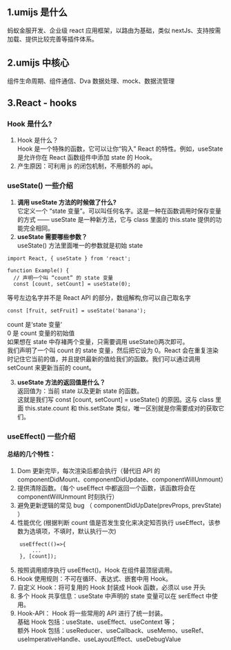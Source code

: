 ## 1.umijs 是什么

蚂蚁金服开发、企业级 react 应用框架，以路由为基础，类似 nextJs、支持按需加载、提供比较完善等插件体系。

## 2.umijs 中核心

组件生命周期、组件通信、Dva 数据处理、mock、数据流管理

## 3.React - hooks

### Hook 是什么?

1. Hook 是什么？<br> Hook 是一个特殊的函数，它可以让你“钩入” React 的特性。例如，useState 是允许你在 React 函数组件中添加 state 的 Hook。
2. 产生原因：可利用 js 的闭包机制，不用额外的 api。

### useState() 一些介绍

1. <b> 调用 useState 方法的时候做了什么?</b> <br>
   它定义一个 “state 变量”。可以叫任何名字。这是一种在函数调用时保存变量的方式 —— useState 是一种新方法，它与 class 里面的 this.state 提供的功能完全相同。
2. <b> useState 需要哪些参数？</b> <br>
   useState() 方法里面唯一的参数就是初始 state

```
import React, { useState } from 'react';

function Example() {
  // 声明一个叫 “count” 的 state 变量
  const [count, setCount] = useState(0);
```

等号左边名字并不是 React API 的部分，数组解构,你可以自己取名字<br>

```
const [fruit, setFruit] = useState('banana');
```

count 是‘state 变量’<br>
0 是 count 变量的初始值<br>
如果想在 state 中存褚两个变量，只需要调用 useState()两次即可。<br>
我们声明了一个叫 count 的 state 变量，然后把它设为 0。React 会在重复渲染时记住它当前的值，并且提供最新的值给我们的函数。我们可以通过调用 setCount 来更新当前的 count。<br>

3. <b>useState 方法的返回值是什么？</b><br>
   返回值为：当前 state 以及更新 state 的函数。<br>
   这就是我们写 const [count, setCount] = useState() 的原因。这与 class 里面 this.state.count 和 this.setState 类似，唯一区别就是你需要成对的获取它们。

### useEffect() 一些介绍

#### 总结的几个特性：

1. Dom 更新完毕，每次渲染后都会执行（替代旧 API 的 componentDidMount、componentDidUpdate、componentWillUnmount）
2. 提供清除函数。（每个 useEffect 中都返回一个函数，该函数将会在 componentWillUnmount 时刻执行）
3. 避免更新逻辑的常见 bug （ componentDidUpDate(prevProps, prevState) ）
4. 性能优化 (根据判断 count 值是否发生变化来决定知否执行 useEffect，该参数为选填项，不填时，默认执行一次)

```
    useEffect(()=>{
        ...
    }, [count]);
```

5. 按照调用顺序执行 useEffect()。Hook 在组件最顶层调用。
6. Hook 使用规则：不可在循环、表达式、嵌套中用 Hook。
7. 自定义 Hook：将可复用的 Hook 封装成 Hook 函数，必须以 use 开头
8. 多个 Hook 共享信息：useState 中声明的 state 变量可以在 serEffect 中使用。
9. Hook-API： Hook 将一些常用的 API 进行了统一封装。
   <br/>基础 Hook 包括：useState、useEffect、useContext 等；
   <br/> 额外 Hook 包括：useReducer、useCallback、useMemo、useRef、useImperativeHandle、useLayoutEffect、useDebugValue
